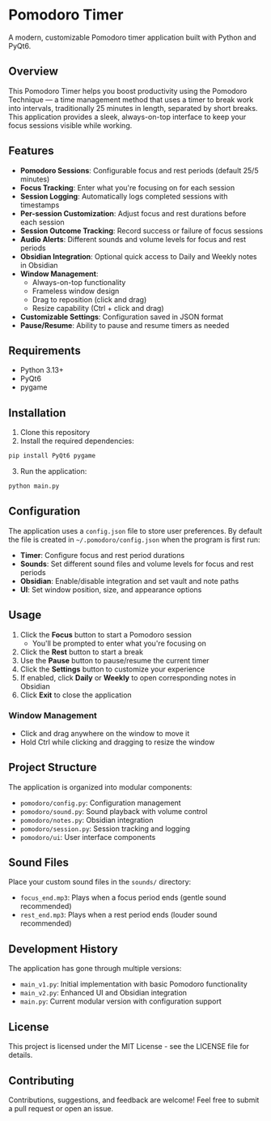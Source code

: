 # Pomodoro Timer

A modern, customizable Pomodoro timer application built with Python and PyQt6.

## Overview

This Pomodoro Timer helps you boost productivity using the Pomodoro Technique — a time management method that uses a timer to break work into intervals, traditionally 25 minutes in length, separated by short breaks. This application provides a sleek, always-on-top interface to keep your focus sessions visible while working.

## Features

- **Pomodoro Sessions**: Configurable focus and rest periods (default 25/5 minutes)
- **Focus Tracking**: Enter what you're focusing on for each session
- **Session Logging**: Automatically logs completed sessions with timestamps
- **Per-session Customization**: Adjust focus and rest durations before each session
- **Session Outcome Tracking**: Record success or failure of focus sessions
- **Audio Alerts**: Different sounds and volume levels for focus and rest periods
- **Obsidian Integration**: Optional quick access to Daily and Weekly notes in Obsidian
- **Window Management**:
  - Always-on-top functionality
  - Frameless window design
  - Drag to reposition (click and drag)
  - Resize capability (Ctrl + click and drag)
- **Customizable Settings**: Configuration saved in JSON format
- **Pause/Resume**: Ability to pause and resume timers as needed

## Requirements

- Python 3.13+
- PyQt6
- pygame

## Installation

1. Clone this repository
2. Install the required dependencies:

```bash
pip install PyQt6 pygame
```

3. Run the application:

```bash
python main.py
```

## Configuration

The application uses a `config.json` file to store user preferences. By
default the file is created in `~/.pomodoro/config.json` when the program is
first run:

- **Timer**: Configure focus and rest period durations
- **Sounds**: Set different sound files and volume levels for focus and rest periods
- **Obsidian**: Enable/disable integration and set vault and note paths
- **UI**: Set window position, size, and appearance options

## Usage

1. Click the **Focus** button to start a Pomodoro session
   - You'll be prompted to enter what you're focusing on
2. Click the **Rest** button to start a break
3. Use the **Pause** button to pause/resume the current timer
4. Click the **Settings** button to customize your experience
5. If enabled, click **Daily** or **Weekly** to open corresponding notes in Obsidian
6. Click **Exit** to close the application

### Window Management

- Click and drag anywhere on the window to move it
- Hold Ctrl while clicking and dragging to resize the window

## Project Structure

The application is organized into modular components:

- `pomodoro/config.py`: Configuration management
- `pomodoro/sound.py`: Sound playback with volume control
- `pomodoro/notes.py`: Obsidian integration
- `pomodoro/session.py`: Session tracking and logging
- `pomodoro/ui`: User interface components

## Sound Files

Place your custom sound files in the `sounds/` directory:

- `focus_end.mp3`: Plays when a focus period ends (gentle sound recommended)
- `rest_end.mp3`: Plays when a rest period ends (louder sound recommended)

## Development History

The application has gone through multiple versions:

- `main_v1.py`: Initial implementation with basic Pomodoro functionality
- `main_v2.py`: Enhanced UI and Obsidian integration
- `main.py`: Current modular version with configuration support

## License

This project is licensed under the MIT License - see the LICENSE file for details.

## Contributing

Contributions, suggestions, and feedback are welcome! Feel free to submit a pull request or open an issue.
